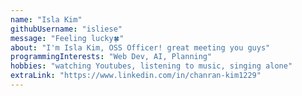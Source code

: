 ```yaml
---
name: "Isla Kim"
githubUsername: "isliese"
message: "Feeling lucky🍀"
about: "I'm Isla Kim, OSS Officer! great meeting you guys"
programmingInterests: "Web Dev, AI, Planning"
hobbies: "watching Youtubes, listening to music, singing alone"
extraLink: "https://www.linkedin.com/in/chanran-kim1229"
---
```

